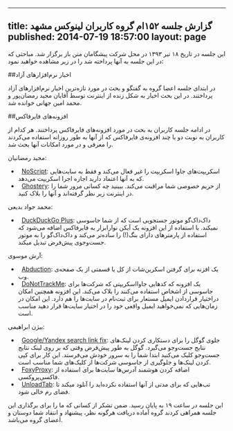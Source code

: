 ----------
title: گزارش جلسه ۱۵۲ام گروه کاربران لینوکس مشهد
published: 2014-07-19 18:57:00
layout: page
----------
این جلسه در تاریخ ۱۸ تیر ۱۳۹۳ در محل شرکت پیشگامان متن باز برگزار شد. مباحثی که در این جلسه به آنها پرداخته شد را در زیر مشاهده خواهید نمود:  
<!--more-->

##اخبار نرم‌افزارهای آزاد

در ابتدای جلسه اعضا گروه به گفتگو و بحث در مورد تازه‌ترین اخبار نرم‌افزارهای آزاد پرداختند. در این بحث اخبار به شکل زنده از اینترنت توسط آقایان مجید رمضان‌پور و محمد امین جهانی خوانده شد.

##افزونه‌های فایرفاکس
  
  
در ادامه جلسه کاربران به بحث در مورد افزونه‌های فایرفاکس پرداختند. هر کدام از کاربران به نوبت دو یا چند افزونه‌ی فایرفاکس که از آنها به طور روزانه استفاده می‌کردند را معرفی و در مورد امکانات آنها بحث شد.  
  
  
مجید رمضانیان:

-   [NoScript](https://addons.mozilla.org/en-US/firefox/addon/noscript/?src=search): اسکریپت‌های جاوا اسکریپت را غیر فعال می‌کند و فقط به سایت‌هایی که به آنها اعتماد دارید اجازه اجرا اسکریپت می‌دهد.
-   [Ghostery](https://addons.mozilla.org/en-US/firefox/addon/ghostery/?src=search): از حریم خصوصی شما مراقبت می‌کند. ببینید چه کسانی مرور شما را در اینترنت زیر نظر گرفته‌اند و آنها را بلاک کنید.

محمد جواد بدیعی:

-   [DuckDuckGo Plus](https://addons.mozilla.org/en-US/firefox/addon/duckduckgo-for-firefox/?src=search): داک‌داک‌گو موتور جستجویی است که از شما جاسوسی نمیکند. با استفاده از این افزونه یک آیکن نوارابزار به فایرفاکس اضافه می‌شود که استفاده از پارمترهای دارای بنگ(!) را ساده‌تر می‌کند و داک‌داک‌گو را به موتور جست‌وجوی پیش‌فرض تبدیل میکند.

آرش موسوی:

-   [Abduction](https://addons.mozilla.org/en-US/firefox/addon/abduction/?src=search): یک افزنه برای گرفتن اسکرین‌شات از کل یا قسمتی از یک صفحه‌ی وب.
-   [DoNotTrackMe](https://addons.mozilla.org/en-US/firefox/addon/donottrackplus/?src=search): یک افزونه که کدهایی جاوااسکریپتی که شرکت‌ها برای جاسوسی از اشخاص استفاده می‌کنند را بلاک می‌کند. این افزونه همچنین امکان دراختیار قراردادن ایمیل مستعار برای ثبت‌نام در سایت‌ها را هم دارد. این امکان در زمان‌هایی که نمی‌خواهید ایمیل واقعی خود را در اختیار سایت‌ها قرار دهید مناسب است.

بیژن ابراهیمی:

-   [Google/Yandex search link fix](https://addons.mozilla.org/en-US/firefox/addon/google-search-link-fix/?src=search): جلوی گوگل را برای دستکاری کردن لینک‌های نتایج جست‌وجو می‌گیرد. گوگل به طور پیش‌فرض وقتی که بر روی لینک نتایج جست‌وجو کلیک می‌کنید ابتدا شما را به سرور خودش می‌فرستد. این کار برای کپی کردن لینک‌ها و جلوگیری از جاسوسی شرکت‌ها از کلیک‌های شما مناسب است.
-   [FoxyProxy](https://addons.mozilla.org/en-US/firefox/addon/foxyproxy-standard/?src=search): اضافه کردن هوشمند آدرس‌ها سایت‌ها برای استفاده از فاکسی‌پروکسی.
-   [UnloadTab](https://addons.mozilla.org/en-US/firefox/addon/unloadtab/?src=search): تب‌هایی که برای مدتی از آنها استفاده نکرده‌اید را آنلود میکند تا فضای رم خالی شود.

این جلسه در ساعت ۱۹ به پایان رسید. ضمن تشکر از کسانی که ما را برای برگذاری این جلسه همراهی کردند گروه آماده دریافت هرگونه نظر، پیشنهاد و انتقاد شما دوستان و اعضای گروه می‌باشد.

